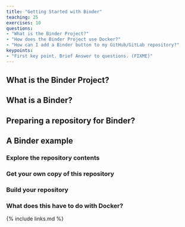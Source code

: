 ```yaml
---
title: "Getting Started with Binder"
teaching: 25
exercises: 10
questions:
- "What is the Binder Project?"
- "How does the Binder Project use Docker?"
- "How can I add a Binder button to my GitHub/GitLab repository?"
keypoints:
- "First key point. Brief Answer to questions. (FIXME)"
---
```


## What is the Binder Project?

## What is a Binder?

## Preparing a repository for Binder?

## A Binder example

### Explore the repository contents

### Get your own copy of this repository

### Build your repository

### What does this have to do with Docker?

{% include links.md %}

